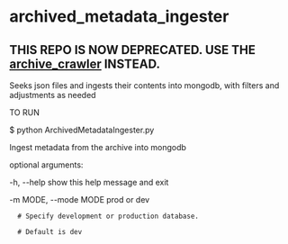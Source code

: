 # archived_metadata_ingester
## THIS REPO IS NOW DEPRECATED. USE THE [archive_crawler](https://github.com/TheJacksonLaboratory/archive_crawler) INSTEAD.
Seeks json files and ingests their contents into mongodb, with filters and adjustments as needed

TO RUN

$ python ArchivedMetadataIngester.py

Ingest metadata from the archive into mongodb

optional arguments:

  -h, --help            show this help message and exit

  -m MODE, --mode MODE  prod or dev

      # Specify development or production database.

      # Default is dev


